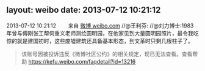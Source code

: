 layout: weibo
date: 2013-07-12 10:21:12
---
<meta name="referrer" content="no-referrer" />

2013-07-12 10:21:12  &nbsp;&nbsp;&nbsp;&nbsp;&nbsp;&nbsp; 来自 <a href="http://weibo.com/" rel="nofollow">微博 weibo.com</a>
//@王利芬: //@刘力博士:1983年曾与傅刚张工帮何重义老师测绘圆明园，在他家见到大量圆明园照片，最令我吃惊的就是建国初时，这些废墟建筑还具备基本形态，到文革时只剩几根柱子了。
>  该账号因被投诉违反《微博社区公约》的相关规定，现已无法查看。查看帮助 https://kefu.weibo.com/faqdetail?id=13216
